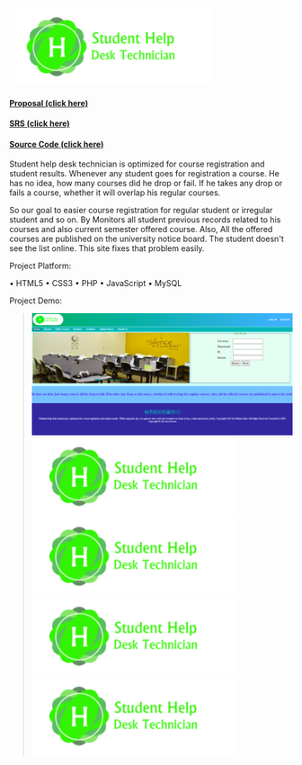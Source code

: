![Application UI](https://github.com/abuhanifnumani/Student-Help-Desk-Technician/blob/master/SHDT%20code/img/1.png)
<br>
#### [Proposal (click here)](https://github.com/abuhanifnumani/Student-Help-Desk-Technician/raw/master/Proposal%20(SHDT).docx)
#### [SRS (click here)](https://github.com/abuhanifnumani/Student-Help-Desk-Technician/raw/master/SRS%20(SHDT).docx)
#### [Source Code (click here)](https://github.com/abuhanifnumani/Student-Help-Desk-Technician/tree/master/SHDT%20code)

Student help desk technician is optimized for course registration and student results.
Whenever any student goes for registration a course. He has no idea, how many courses did he drop or fail. If he takes any drop or fails a course, whether it will overlap his regular courses.

So our goal to easier course registration for regular student or irregular student and so on. By Monitors all student previous records related to his courses and also current semester offered course. Also, All the offered courses are published on the university notice board. The student doesn't see the list online. This site fixes that problem easily. 

Project Platform:

•	HTML5
•	CSS3
•	PHP
•	JavaScript
•	MySQL

Project Demo:
>![Home Page](https://github.com/abuhanifnumani/Student-Help-Desk-Technician/blob/master/Demo%20(4).png)
>![Application UI](https://github.com/abuhanifnumani/Student-Help-Desk-Technician/blob/master/SHDT%20code/img/1.png)
>![Application UI](https://github.com/abuhanifnumani/Student-Help-Desk-Technician/blob/master/SHDT%20code/img/1.png)
>![Application UI](https://github.com/abuhanifnumani/Student-Help-Desk-Technician/blob/master/SHDT%20code/img/1.png)
>![Application UI](https://github.com/abuhanifnumani/Student-Help-Desk-Technician/blob/master/SHDT%20code/img/1.png)

